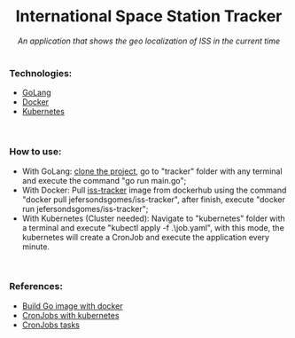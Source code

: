 <div align="center">
    <h1>International Space Station Tracker</h1>
    <i>An application that shows the geo localization of ISS in the current time</i>
</div>

</br>

### Technologies:
- [GoLang](https://golang.org/)
- [Docker](https://www.docker.com/)
- [Kubernetes](https://kubernetes.io/)

</br>

### How to use:
- With GoLang: [clone the project](https://github.com/jefersondsgomes/iss-tracker.git), go to "tracker" folder with any terminal and execute the command "go run main.go";
- With Docker: Pull [iss-tracker](https://hub.docker.com/repository/docker/jefersondsgomes/iss-tracker) image from dockerhub using the command "docker pull jefersondsgomes/iss-tracker", after finish, execute "docker run jefersondsgomes/iss-tracker";
- With Kubernetes (Cluster needed): Navigate to "kubernetes" folder with a terminal and execute "kubectl apply -f .\job.yaml", with this mode, the kubernetes will create a CronJob and execute the application every minute.

</br>

### References:
- [Build Go image with docker](https://docs.docker.com/language/golang/build-images/)
- [CronJobs with kubernetes](https://kubernetes.io/pt-br/docs/concepts/workloads/controllers/cron-jobs/)
- [CronJobs tasks](https://kubernetes.io/docs/tasks/job/automated-tasks-with-cron-jobs/)